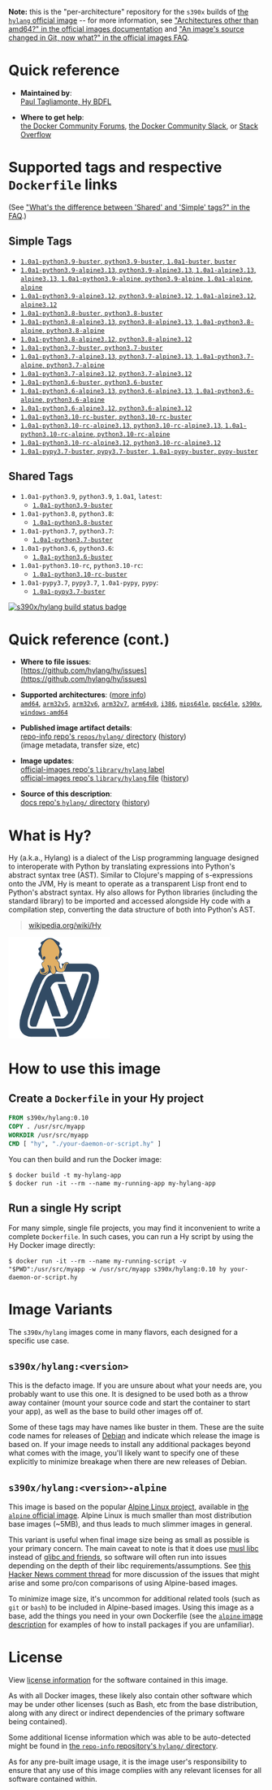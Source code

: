 <!--

********************************************************************************

WARNING:

    DO NOT EDIT "hylang/README.md"

    IT IS AUTO-GENERATED

    (from the other files in "hylang/" combined with a set of templates)

********************************************************************************

-->

**Note:** this is the "per-architecture" repository for the `s390x` builds of [the `hylang` official image](https://hub.docker.com/_/hylang) -- for more information, see ["Architectures other than amd64?" in the official images documentation](https://github.com/docker-library/official-images#architectures-other-than-amd64) and ["An image's source changed in Git, now what?" in the official images FAQ](https://github.com/docker-library/faq#an-images-source-changed-in-git-now-what).

# Quick reference

-	**Maintained by**:  
	[Paul Tagliamonte, Hy BDFL](https://github.com/hylang/hy)

-	**Where to get help**:  
	[the Docker Community Forums](https://forums.docker.com/), [the Docker Community Slack](https://dockr.ly/slack), or [Stack Overflow](https://stackoverflow.com/search?tab=newest&q=docker)

# Supported tags and respective `Dockerfile` links

(See ["What's the difference between 'Shared' and 'Simple' tags?" in the FAQ](https://github.com/docker-library/faq#whats-the-difference-between-shared-and-simple-tags).)

## Simple Tags

-	[`1.0a1-python3.9-buster`, `python3.9-buster`, `1.0a1-buster`, `buster`](https://github.com/hylang/docker-hylang/blob/a9b44f188690a2d07590dde5e46499b58e42b6a3/dockerfiles-generated/Dockerfile.python3.9-buster)
-	[`1.0a1-python3.9-alpine3.13`, `python3.9-alpine3.13`, `1.0a1-alpine3.13`, `alpine3.13`, `1.0a1-python3.9-alpine`, `python3.9-alpine`, `1.0a1-alpine`, `alpine`](https://github.com/hylang/docker-hylang/blob/a9b44f188690a2d07590dde5e46499b58e42b6a3/dockerfiles-generated/Dockerfile.python3.9-alpine3.13)
-	[`1.0a1-python3.9-alpine3.12`, `python3.9-alpine3.12`, `1.0a1-alpine3.12`, `alpine3.12`](https://github.com/hylang/docker-hylang/blob/a9b44f188690a2d07590dde5e46499b58e42b6a3/dockerfiles-generated/Dockerfile.python3.9-alpine3.12)
-	[`1.0a1-python3.8-buster`, `python3.8-buster`](https://github.com/hylang/docker-hylang/blob/a9b44f188690a2d07590dde5e46499b58e42b6a3/dockerfiles-generated/Dockerfile.python3.8-buster)
-	[`1.0a1-python3.8-alpine3.13`, `python3.8-alpine3.13`, `1.0a1-python3.8-alpine`, `python3.8-alpine`](https://github.com/hylang/docker-hylang/blob/a9b44f188690a2d07590dde5e46499b58e42b6a3/dockerfiles-generated/Dockerfile.python3.8-alpine3.13)
-	[`1.0a1-python3.8-alpine3.12`, `python3.8-alpine3.12`](https://github.com/hylang/docker-hylang/blob/a9b44f188690a2d07590dde5e46499b58e42b6a3/dockerfiles-generated/Dockerfile.python3.8-alpine3.12)
-	[`1.0a1-python3.7-buster`, `python3.7-buster`](https://github.com/hylang/docker-hylang/blob/a9b44f188690a2d07590dde5e46499b58e42b6a3/dockerfiles-generated/Dockerfile.python3.7-buster)
-	[`1.0a1-python3.7-alpine3.13`, `python3.7-alpine3.13`, `1.0a1-python3.7-alpine`, `python3.7-alpine`](https://github.com/hylang/docker-hylang/blob/a9b44f188690a2d07590dde5e46499b58e42b6a3/dockerfiles-generated/Dockerfile.python3.7-alpine3.13)
-	[`1.0a1-python3.7-alpine3.12`, `python3.7-alpine3.12`](https://github.com/hylang/docker-hylang/blob/a9b44f188690a2d07590dde5e46499b58e42b6a3/dockerfiles-generated/Dockerfile.python3.7-alpine3.12)
-	[`1.0a1-python3.6-buster`, `python3.6-buster`](https://github.com/hylang/docker-hylang/blob/a9b44f188690a2d07590dde5e46499b58e42b6a3/dockerfiles-generated/Dockerfile.python3.6-buster)
-	[`1.0a1-python3.6-alpine3.13`, `python3.6-alpine3.13`, `1.0a1-python3.6-alpine`, `python3.6-alpine`](https://github.com/hylang/docker-hylang/blob/a9b44f188690a2d07590dde5e46499b58e42b6a3/dockerfiles-generated/Dockerfile.python3.6-alpine3.13)
-	[`1.0a1-python3.6-alpine3.12`, `python3.6-alpine3.12`](https://github.com/hylang/docker-hylang/blob/a9b44f188690a2d07590dde5e46499b58e42b6a3/dockerfiles-generated/Dockerfile.python3.6-alpine3.12)
-	[`1.0a1-python3.10-rc-buster`, `python3.10-rc-buster`](https://github.com/hylang/docker-hylang/blob/a9b44f188690a2d07590dde5e46499b58e42b6a3/dockerfiles-generated/Dockerfile.python3.10-rc-buster)
-	[`1.0a1-python3.10-rc-alpine3.13`, `python3.10-rc-alpine3.13`, `1.0a1-python3.10-rc-alpine`, `python3.10-rc-alpine`](https://github.com/hylang/docker-hylang/blob/a9b44f188690a2d07590dde5e46499b58e42b6a3/dockerfiles-generated/Dockerfile.python3.10-rc-alpine3.13)
-	[`1.0a1-python3.10-rc-alpine3.12`, `python3.10-rc-alpine3.12`](https://github.com/hylang/docker-hylang/blob/a9b44f188690a2d07590dde5e46499b58e42b6a3/dockerfiles-generated/Dockerfile.python3.10-rc-alpine3.12)
-	[`1.0a1-pypy3.7-buster`, `pypy3.7-buster`, `1.0a1-pypy-buster`, `pypy-buster`](https://github.com/hylang/docker-hylang/blob/a9b44f188690a2d07590dde5e46499b58e42b6a3/dockerfiles-generated/Dockerfile.pypy3.7-buster)

## Shared Tags

-	`1.0a1-python3.9`, `python3.9`, `1.0a1`, `latest`:
	-	[`1.0a1-python3.9-buster`](https://github.com/hylang/docker-hylang/blob/a9b44f188690a2d07590dde5e46499b58e42b6a3/dockerfiles-generated/Dockerfile.python3.9-buster)
-	`1.0a1-python3.8`, `python3.8`:
	-	[`1.0a1-python3.8-buster`](https://github.com/hylang/docker-hylang/blob/a9b44f188690a2d07590dde5e46499b58e42b6a3/dockerfiles-generated/Dockerfile.python3.8-buster)
-	`1.0a1-python3.7`, `python3.7`:
	-	[`1.0a1-python3.7-buster`](https://github.com/hylang/docker-hylang/blob/a9b44f188690a2d07590dde5e46499b58e42b6a3/dockerfiles-generated/Dockerfile.python3.7-buster)
-	`1.0a1-python3.6`, `python3.6`:
	-	[`1.0a1-python3.6-buster`](https://github.com/hylang/docker-hylang/blob/a9b44f188690a2d07590dde5e46499b58e42b6a3/dockerfiles-generated/Dockerfile.python3.6-buster)
-	`1.0a1-python3.10-rc`, `python3.10-rc`:
	-	[`1.0a1-python3.10-rc-buster`](https://github.com/hylang/docker-hylang/blob/a9b44f188690a2d07590dde5e46499b58e42b6a3/dockerfiles-generated/Dockerfile.python3.10-rc-buster)
-	`1.0a1-pypy3.7`, `pypy3.7`, `1.0a1-pypy`, `pypy`:
	-	[`1.0a1-pypy3.7-buster`](https://github.com/hylang/docker-hylang/blob/a9b44f188690a2d07590dde5e46499b58e42b6a3/dockerfiles-generated/Dockerfile.pypy3.7-buster)

[![s390x/hylang build status badge](https://img.shields.io/jenkins/s/https/doi-janky.infosiftr.net/job/multiarch/job/s390x/job/hylang.svg?label=s390x/hylang%20%20build%20job)](https://doi-janky.infosiftr.net/job/multiarch/job/s390x/job/hylang/)

# Quick reference (cont.)

-	**Where to file issues**:  
	[https://github.com/hylang/hy/issues](https://github.com/hylang/hy/issues)

-	**Supported architectures**: ([more info](https://github.com/docker-library/official-images#architectures-other-than-amd64))  
	[`amd64`](https://hub.docker.com/r/amd64/hylang/), [`arm32v5`](https://hub.docker.com/r/arm32v5/hylang/), [`arm32v6`](https://hub.docker.com/r/arm32v6/hylang/), [`arm32v7`](https://hub.docker.com/r/arm32v7/hylang/), [`arm64v8`](https://hub.docker.com/r/arm64v8/hylang/), [`i386`](https://hub.docker.com/r/i386/hylang/), [`mips64le`](https://hub.docker.com/r/mips64le/hylang/), [`ppc64le`](https://hub.docker.com/r/ppc64le/hylang/), [`s390x`](https://hub.docker.com/r/s390x/hylang/), [`windows-amd64`](https://hub.docker.com/r/winamd64/hylang/)

-	**Published image artifact details**:  
	[repo-info repo's `repos/hylang/` directory](https://github.com/docker-library/repo-info/blob/master/repos/hylang) ([history](https://github.com/docker-library/repo-info/commits/master/repos/hylang))  
	(image metadata, transfer size, etc)

-	**Image updates**:  
	[official-images repo's `library/hylang` label](https://github.com/docker-library/official-images/issues?q=label%3Alibrary%2Fhylang)  
	[official-images repo's `library/hylang` file](https://github.com/docker-library/official-images/blob/master/library/hylang) ([history](https://github.com/docker-library/official-images/commits/master/library/hylang))

-	**Source of this description**:  
	[docs repo's `hylang/` directory](https://github.com/docker-library/docs/tree/master/hylang) ([history](https://github.com/docker-library/docs/commits/master/hylang))

# What is Hy?

Hy (a.k.a., Hylang) is a dialect of the Lisp programming language designed to interoperate with Python by translating expressions into Python's abstract syntax tree (AST). Similar to Clojure's mapping of s-expressions onto the JVM, Hy is meant to operate as a transparent Lisp front end to Python's abstract syntax. Hy also allows for Python libraries (including the standard library) to be imported and accessed alongside Hy code with a compilation step, converting the data structure of both into Python's AST.

> [wikipedia.org/wiki/Hy](https://en.wikipedia.org/wiki/Hy)

![logo](https://raw.githubusercontent.com/docker-library/docs/c097f38c6ee48cd13456df8cd853a9d806fff429/hylang/logo.png)

# How to use this image

## Create a `Dockerfile` in your Hy project

```dockerfile
FROM s390x/hylang:0.10
COPY . /usr/src/myapp
WORKDIR /usr/src/myapp
CMD [ "hy", "./your-daemon-or-script.hy" ]
```

You can then build and run the Docker image:

```console
$ docker build -t my-hylang-app
$ docker run -it --rm --name my-running-app my-hylang-app
```

## Run a single Hy script

For many simple, single file projects, you may find it inconvenient to write a complete `Dockerfile`. In such cases, you can run a Hy script by using the Hy Docker image directly:

```console
$ docker run -it --rm --name my-running-script -v "$PWD":/usr/src/myapp -w /usr/src/myapp s390x/hylang:0.10 hy your-daemon-or-script.hy
```

# Image Variants

The `s390x/hylang` images come in many flavors, each designed for a specific use case.

## `s390x/hylang:<version>`

This is the defacto image. If you are unsure about what your needs are, you probably want to use this one. It is designed to be used both as a throw away container (mount your source code and start the container to start your app), as well as the base to build other images off of.

Some of these tags may have names like buster in them. These are the suite code names for releases of [Debian](https://wiki.debian.org/DebianReleases) and indicate which release the image is based on. If your image needs to install any additional packages beyond what comes with the image, you'll likely want to specify one of these explicitly to minimize breakage when there are new releases of Debian.

## `s390x/hylang:<version>-alpine`

This image is based on the popular [Alpine Linux project](https://alpinelinux.org), available in [the `alpine` official image](https://hub.docker.com/_/alpine). Alpine Linux is much smaller than most distribution base images (~5MB), and thus leads to much slimmer images in general.

This variant is useful when final image size being as small as possible is your primary concern. The main caveat to note is that it does use [musl libc](https://musl.libc.org) instead of [glibc and friends](https://www.etalabs.net/compare_libcs.html), so software will often run into issues depending on the depth of their libc requirements/assumptions. See [this Hacker News comment thread](https://news.ycombinator.com/item?id=10782897) for more discussion of the issues that might arise and some pro/con comparisons of using Alpine-based images.

To minimize image size, it's uncommon for additional related tools (such as `git` or `bash`) to be included in Alpine-based images. Using this image as a base, add the things you need in your own Dockerfile (see the [`alpine` image description](https://hub.docker.com/_/alpine/) for examples of how to install packages if you are unfamiliar).

# License

View [license information](https://github.com/hylang/hy/blob/master/LICENSE) for the software contained in this image.

As with all Docker images, these likely also contain other software which may be under other licenses (such as Bash, etc from the base distribution, along with any direct or indirect dependencies of the primary software being contained).

Some additional license information which was able to be auto-detected might be found in [the `repo-info` repository's `hylang/` directory](https://github.com/docker-library/repo-info/tree/master/repos/hylang).

As for any pre-built image usage, it is the image user's responsibility to ensure that any use of this image complies with any relevant licenses for all software contained within.
